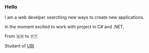 ### Hello

I am a web develper searching new ways to create new applications.


In the moment excited to work with project in C# and .NET.

From 🇧🇷 to :portugal:


Studant of [UBI](https://www.ubi.pt/)

